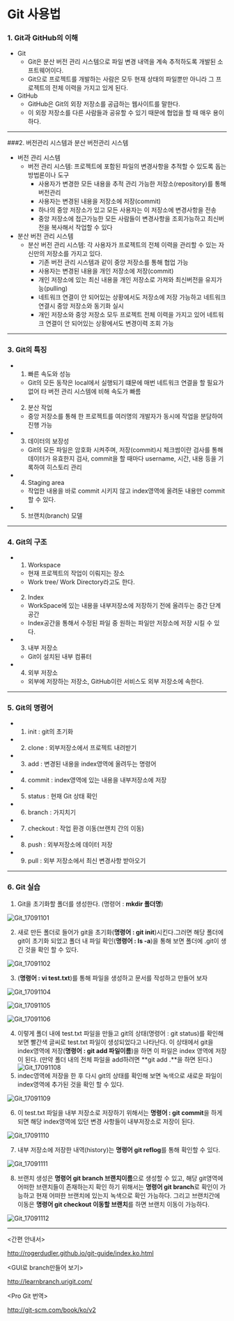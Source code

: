 # Git 사용법

### 1. Git과 GitHub의 이해

- Git
  - Git은 분산 버전 관리 시스템으로 파일 변경 내역을 계속 추적하도록 개발된 소프트웨어이다.
  - Git으로 프로젝트를 개발하는 사람은 모두 현재 상태의 파일뿐만 아니라 그 프로젝트의 전체 이력을 가지고 있게 된다.
- GitHub
  - GitHub은 Git의 외장 저장소를 공급하는 웹사이트를 말한다.
  - 이 외장 저장소를 다른 사람들과 공유할 수 있기 때문에 협업을 할 때 매우 용이하다.

** **

###2. 버전관리 시스템과 분산 버전관리 시스템 

- 버전 관리 시스템
  - 버전 관리 시스템: 프로젝트에 포함된 파일의 변경사항을 추적할 수 있도록 돕는 방법론이나 도구
    - 사용자가 변경한 모든 내용을 추적 관리 가능한 저장소(repository)를 통해 버전관리
    - 사용자는 변경된 내용을 저장소에 저장(commit)
    - 하나의 중앙 저장소가 있고 모든 사용자는 이 저장소에 변경사항을 전송
    - 중앙 저장소에 접근가능한 모든 사람들이 변경사항을 조회가능하고 최신버전을 복사해서 작업할 수 있다
- 분산 버전 관리 시스템
  - 분산 버전 관리 시스템: 각 사용자가 프로젝트의 전체 이력을 관리할 수 있는 자신만의 저장소를 가지고 있다.
    - 기존 버전 관리 시스템과 같이 중앙 저장소를 통해 협업 가능
    - 사용자는 변경된 내용을 개인 저장소에 저장(commit)
    - 개인 저장소에 있는 최신 내용을 개인 저장소로 가져와 최신버전을 유지가능(pulling)
    - 네트워크 연결이 안 되어있는 상황에서도 저장소에 저장 가능하고 네트워크 연결시 중앙 저장소와 동기화 실시
    - 개인 저장소와 중앙 저장소 모두 프로젝트 전체 이력을 가지고 있어 네트워크 연결이 안 되어있는 상황에서도 변경이력 조회 가능 

** **

### 3. Git의 특징

- 1. 빠른 속도와 성능

  - Git의 모든 동작은 local에서 실행되기 떄문에 매번 네트워크 연결을 할 필요가 없어 타 버전 관리 시스템에 비해 속도가 빠름

- 2. 분산 작업

  - 중앙 저장소를 통해 한 프로젝트를 여러명의 개발자가 동시에 작업을 분담하여 진행 가능

- 3. 데이터의 보장성

  - Git의 모든 파일은 암호화 시켜주며, 저장(commit)시 체크썸이란 검사를 통해 데이터가 유효한지 검사, commit을 할 때마다 username, 시간, 내용 등을 기록하여 히스토리 관리

- 4. Staging area

  - 작업한 내용을 바로 commit 시키지 않고 index영역에 올려둔 내용만 commit할 수 있다.

- 5. 브랜치(branch) 모델

** **

### 4. Git의 구조

- 1. Workspace

  - 현재 프로젝트의 작업이 이뤄지는 장소
  - Work tree/ Work Directory라고도 한다.

- 2. Index

  - WorkSpace에 있는 내용을 내부저장소에 저장하기 전에 올려두는 중간 단계 공간
  - Index공간을 통해서 수정된 파일 중 원하는 파일만 저장소에 저장 시킬 수 있다.

- 3. 내부 저장소

  - Git이 설치된 내부 컴퓨터

- 4. 외부 저장소

  - 외부에 저장하는 저장소, GitHub이란 서비스도 외부 저장소에 속한다.

** **

### 5. Git의 명령어

- 1. init : git의 초기화
- 2. clone : 외부저장소에서 프로젝트 내려받기
- 3. add : 변경된 내용을 index영역에 올려두는 명령어
- 4. commit : index영역에 있는 내용을 내부저장소에 저장
- 5. status : 현재 Git 상태 확인
- 6. branch : 가지치기
- 7. checkout : 작업 환경 이동(브랜치 간의 이동)
- 8. push : 외부저장소에 데이터 저장
- 9. pull : 외부 저장소에서 최신 변경사항 받아오기

** **

### 6. Git 실습

1. Git을 초기화할 폴더를 생성한다. (명령어 : **mkdir 폴더명**)

![Git_17091101](https://github.com/simajune/iOS_School/tree/master/Img/Git_17091101.png)

2. 새로 만든 폴더로 들어가 git을 초기화(**명령어 : git init**)시킨다.그러면 해당 폴더에 git이 초기화 되었고 폴더 내 파일 확인(**명령어 : ls -a**)을 통해 보면 폴더에 .git이 생긴 것을 확인 할 수 있다.

![Git_17091102](https://github.com/simajune/iOS_School/tree/master/Img/Git_17091103.png)

3. (**명령어 : vi test.txt**)를 통해 파일을 생성하고 문서를 작성하고 만들어 보자

![Git_17091104](https://github.com/simajune/iOS_School/tree/master/Img/Git_17091104.png)

![Git_17091105](https://github.com/simajune/iOS_School/tree/master/Img/Git_17091105.png)

![Git_17091106](https://github.com/simajune/iOS_School/tree/master/Img/Git_17091106.png)

4. 이렇게 폴더 내에 test.txt 파일을 만들고 git의 상태(명령어 : git status)를 확인해보면 빨간색 글씨로 test.txt 파일이 생성되었다고 나타난다. 이 상태에서 git을 index영역에 저장(**명령어 : git add 파일이름**)을 하면 이 파일은 index 영역에 저장이 된다. (만약 폴더 내의 전체 파일을 add하려면 **git add .**을 하면 된다.)![Git_17091108](https://github.com/simajune/iOS_School/tree/master/Img/Git_17091108.png)
5. indec영역에 저장을 한 후 다시 git의 상태를 확인해 보면 녹색으로 새로운 파일이 index영역에 추가된 것을 확인 할 수 있다.

![Git_17091109](https://github.com/simajune/iOS_School/tree/master/Img/Git_17091109.png)

6. 이 test.txt 파일을 내부 저장소로 저장하기 위해서는 **명령어 : git commit**을 하게 되면 해당 index영역에 있던 변경 사항들이 내부저장소로 저장이 된다.

![Git_17091110](https://github.com/simajune/iOS_School/tree/master/Img/Git_17091110.png)

7. 내부 저장소에 저장한 내역(history)는 **명령어 git reflog**를 통해 확인할 수 있다. 

![Git_17091111](https://github.com/simajune/iOS_School/tree/master/Img/Git_17091111.png)

8. 브랜치 생성은 **명령어 git branch 브랜치이름**으로 생성할 수 있고, 해당 git영역에 어떠한 브랜치들이 존재하는지 확인 하기 위해서는 **명령어 git branch**로 확인이 가능하고 현재 어떠한 브랜치에 있는지 녹색으로 확인 가능하다. 그리고 브랜치간에 이동은 **명령어 git checkout 이동할 브랜치**를 하면 브랜치 이동이 가능하다.

![Git_17091112](https://github.com/simajune/iOS_School/tree/master/Img/Git_17091112.png)

** **

<간편 안내서>

http://rogerdudler.github.io/git-guide/index.ko.html

<GUI로 branch만들어 보기>

http://learnbranch.urigit.com/

<Pro Git 번역>

http://git-scm.com/book/ko/v2

